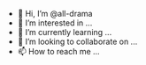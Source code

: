 - 👋 Hi, I’m @all-drama
- 👀 I’m interested in ...
- 🌱 I’m currently learning ...
- 💞️ I’m looking to collaborate on ...
- 📫 How to reach me ...

<!---
all-drama/all-drama is a ✨ special ✨ repository because its `README.md` (this file) appears on your GitHub profile.
You can click the Preview link to take a look at your changes.
--->
